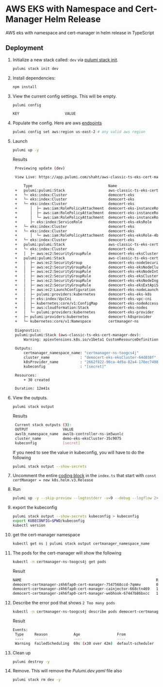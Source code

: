 # AWS EKS with Namespace and Cert-Manager Helm Release

AWS eks with namespace and cert-manager in helm release in TypeScript

## Deployment

1. Initialize a new stack called: `dev` via [pulumi stack init](https://www.pulumi.com/docs/reference/cli/pulumi_stack_init/).

   ```bash
   pulumi stack init dev
   ```

1. Install dependencies:
   ```bash
   npm install
   ```

1. View the current config settings. This will be empty.

   ```bash
   pulumi config
   ```

   ```bash
   KEY                     VALUE
   ```

1. Populate the config.  Here are aws [endpoints](https://docs.aws.amazon.com/general/latest/gr/rande.html)
      ```bash
   pulumi config set aws:region us-east-2 # any valid aws region
   ```

1. Launch

   ```bash
   pulumi up -y
   ```

   Results
   ```bash
    Previewing update (dev)

    View Live: https://app.pulumi.com/shaht/aws-classic-ts-eks-cert-manager/dev/updates/12

        Type                                   Name                                  Status       
    +   pulumi:pulumi:Stack                    aws-classic-ts-eks-cert-manager-dev        creating..   
    +   └─ eks:index:Cluster                   democert-eks                               creating...  
    +   └─ eks:index:Cluster                   democert-eks                               creating...  
    +   └─ eks:index:Cluster                   democert-eks                               creating.    
    +      │  ├─ aws:iam:RolePolicyAttachment  democert-eks-instanceRole-e1b295bd         created      
    +      │  ├─ aws:iam:RolePolicyAttachment  democert-eks-instanceRole-03516f97         created      
    +      │  └─ aws:iam:RolePolicyAttachment  democert-eks-instanceRole-3eb088f2         created      
    +      ├─ eks:index:ServiceRole            democert-eks-eksRole                            created      
    +   └─ eks:index:Cluster                   democert-eks                                    creating     
    +   └─ eks:index:Cluster                   democert-eks                                    creating.    
    +      │  └─ aws:iam:RolePolicyAttachment  democert-eks-eksRole-4b490823                   created      
    +   └─ eks:index:Cluster                   democert-eks                                    creating...  
    +   pulumi:pulumi:Stack                    aws-classic-ts-eks-cert-manager-dev             creating     Warning: apiextensions.k8s.io/v1beta1 CustomRes
    +   └─ eks:index:Cluster                   democert-eks                                    creating..   
    +   │  ├─ aws:ec2:SecurityGroupRule        democert-eks-eksClusterInternetEgressRule       created      
    +   pulumi:pulumi:Stack                    aws-classic-ts-eks-cert-manager-dev             creating..   Warning: apiextensions.k8s.io/v1beta1 CustomRes
    +   │  ├─ aws:ec2:SecurityGroup            democert-eks-nodeSecurityGroup                  created     
    +   │  ├─ aws:ec2:SecurityGroupRule        democert-eks-eksNodeClusterIngressRule          created     
    +   │  ├─ aws:ec2:SecurityGroupRule        democert-eks-eksNodeInternetEgressRule          created     
    +   │  ├─ aws:ec2:SecurityGroupRule        democert-eks-eksClusterIngressRule              created     
    +   │  ├─ aws:ec2:SecurityGroupRule        democert-eks-eksNodeIngressRule                 created     
    +   │  ├─ aws:ec2:SecurityGroupRule        democert-eks-eksExtApiServerClusterIngressRule  created     
    +   │  ├─ aws:ec2:LaunchConfiguration      democert-eks-nodeLaunchConfiguration            created     
    +   │  ├─ pulumi:providers:kubernetes      democert-eks-eks-k8s                            created     
    +   │  ├─ eks:index:VpcCni                 democert-eks-vpc-cni                            created     
    +   │  ├─ kubernetes:core/v1:ConfigMap     democert-eks-nodeAccess                         created     
    +   │  ├─ aws:cloudformation:Stack         democert-eks-nodes                              created     
    +   │  └─ pulumi:providers:kubernetes      democert-eks-provider                           created     
    +   ├─ pulumi:providers:kubernetes         democert-k8sprovider                            created     
    +   └─ kubernetes:core/v1:Namespace        certmanager-ns                                  created     
    
    Diagnostics:
    pulumi:pulumi:Stack (aws-classic-ts-eks-cert-manager-dev):
        Warning: apiextensions.k8s.io/v1beta1 CustomResourceDefinition is deprecated in v1.16+, unavailable in v1.22+; use apiextensions.k8s.io/v1 CustomResourceDefinition
    
    Outputs:
        certmanager_namespace_name: "certmanager-ns-toogcs4j"
        cluster_name              : "democert-eks-eksCluster-64d038f"
        k8sProvider_name          : "2662f822-90ca-4d9a-82a4-178ec74083d4"
        kubeconfig                : "[secret]"

    Resources:
        + 30 created

    Duration: 12m41s
   ```

1. View the outputs.
   ```bash
   pulumi stack output
   ```

   Results
   ```bash
    Current stack outputs (3):
    OUTPUT                VALUE
    awslb_namespace_name  awslb-controller-ns-im5wunlc
    cluster_name          demo-eks-eksCluster-35c9075
    kubeconfig            [secret]
   ```

   If you need to see the value in kubeconfig, you will have to do the following
   ```bash
   pulumi stack output --show-secrets
   ```

1. Uncomment the entire [coding block](https://github.com/tusharshahrs/pulumi-home/blob/helm/aws-classic-ts-eks-cert-manager/index.ts#L21-L45) in the `index.ts` that start with `const certManager = new k8s.helm.v3.Release`

1. Run
    ```bash
    pulumi up -y --skip-preview --logtostderr -v=9 --debug --logflow 2>mylogs.txt
    ```

1. export the kubeconfig
    ```bash
    pulumi stack output --show-secrets kubeconfig > kubeconfig
    export KUBECONFIG=$PWD/kubeconfig
    kubectl version
    ```
1. get the cert-manager namespace
   ```bash
   kubectl get ns | pulumi stack output certmanager_namespace_name
   ```

1. The pods for the cert-manager will show the following
    ```bash
    kubectl -n certmanager-ns-toogcs4j get pods
    ```
    Result

    ```bash
    NAME                                                              READY   STATUS    RESTARTS   AGE
    democert-certmanager-z4h6fap0-cert-manager-7547568ccd-7qmmv       0/1     Pending   0          41m
    democert-certmanager-z4h6fap0-cert-manager-cainjector-668ctn469   1/1     Running   0          41m
    democert-certmanager-z4h6fap0-cert-manager-webhook-67447b86bxcc   1/1     Running   0          41m
    ```

1. Describe the error pod that shows `2 Too many pods`
   ```bash
   kubectl -n certmanager-ns-toogcs4j describe pods democert-certmanager-z4h6fap0-cert-manager-7547568ccd-7qmmv
   ```
  
   Result
   ```bash
   Events:
    Type     Reason            Age                 From               Message
    ----     ------            ----                ----               -------
    Warning  FailedScheduling  69s (x30 over 42m)  default-scheduler  0/2 nodes are available: 2 Too many pods
   ```

1. Clean up
   ```bash
   pulumi destroy -y
   ```

1. Remove.  This will remove the *Pulumi.dev.yaml* file also
   ```bash
   pulumi stack rm dev -y
   ```